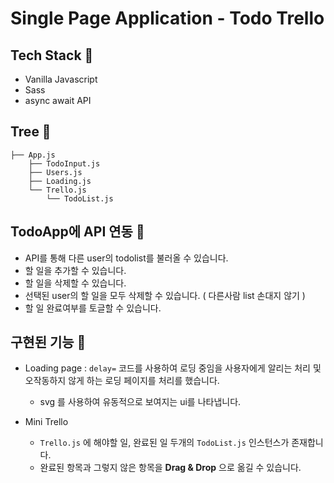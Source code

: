 # Single Page Application - Todo Trello 

## Tech Stack 🚀
* Vanilla Javascript
* Sass
* async await API

## Tree 🚀
```
├── App.js
    ├── TodoInput.js
    ├── Users.js
    ├── Loading.js
    └── Trello.js
        └── TodoList.js
```

## TodoApp에 API 연동 🚀
* API를 통해 다른 user의 todolist를 불러올 수 있습니다.  
* 할 일을 추가할 수 있습니다.
* 할 일을 삭제할 수 있습니다.
* 선택된 user의 할 일을 모두 삭제할 수 있습니다. ( 다른사람 list 손대지 않기 )
* 할 일 완료여부를 토글할 수 있습니다.

## 구현된 기능 🚀
* Loading page : `delay=` 코드를 사용하여 로딩 중임을 사용자에게 알리는 처리 및 오작동하지 않게 하는 로딩 페이지를 처리를 했습니다.
  * svg 를 사용하여 유동적으로 보여지는 ui를 나타냅니다.

* Mini Trello
  * `Trello.js` 에 해야할 일, 완료된 일 두개의 `TodoList.js` 인스턴스가 존재합니다.
  * 완료된 항목과 그렇지 않은 항목을 **Drag & Drop** 으로 옮길 수 있습니다.

